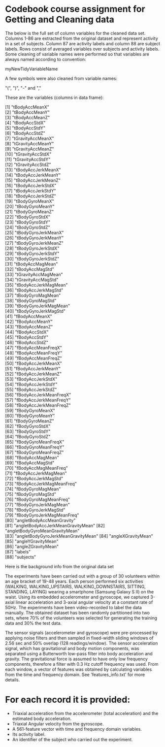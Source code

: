 # Codebook course assignment for Getting and Cleaning data

The below is the full set of column variables for the cleaned data set. Columns 1-86 are extracted from the original dataset and represent activity in a set of subjects. Column 87 are activity labels and column 88 are subject labels. Rows consist of averaged variables over subjects and activity labels. Some cleaning of 
variable names were performed so that variables are always named according to convention:

myNewTidyVariableName

A few symbols were also cleaned from variable names:

"(", ")", "-" and ","

These are the variables (columns in data frame):

 [1] "tBodyAccMeanX"                    
 [2] "tBodyAccMeanY"                    
 [3] "tBodyAccMeanZ"                    
 [4] "tBodyAccStdX"                     
 [5] "tBodyAccStdY"                     
 [6] "tBodyAccStdZ"                     
 [7] "tGravityAccMeanX"                 
 [8] "tGravityAccMeanY"                 
 [9] "tGravityAccMeanZ"                 
[10] "tGravityAccStdX"                  
[11] "tGravityAccStdY"                  
[12] "tGravityAccStdZ"                  
[13] "tBodyAccJerkMeanX"                
[14] "tBodyAccJerkMeanY"                
[15] "tBodyAccJerkMeanZ"                
[16] "tBodyAccJerkStdX"                 
[17] "tBodyAccJerkStdY"                 
[18] "tBodyAccJerkStdZ"                 
[19] "tBodyGyroMeanX"                   
[20] "tBodyGyroMeanY"                   
[21] "tBodyGyroMeanZ"                   
[22] "tBodyGyroStdX"                    
[23] "tBodyGyroStdY"                    
[24] "tBodyGyroStdZ"                    
[25] "tBodyGyroJerkMeanX"               
[26] "tBodyGyroJerkMeanY"               
[27] "tBodyGyroJerkMeanZ"               
[28] "tBodyGyroJerkStdX"                
[29] "tBodyGyroJerkStdY"                
[30] "tBodyGyroJerkStdZ"                
[31] "tBodyAccMagMean"                  
[32] "tBodyAccMagStd"                   
[33] "tGravityAccMagMean"               
[34] "tGravityAccMagStd"                
[35] "tBodyAccJerkMagMean"              
[36] "tBodyAccJerkMagStd"               
[37] "tBodyGyroMagMean"                 
[38] "tBodyGyroMagStd"                  
[39] "tBodyGyroJerkMagMean"             
[40] "tBodyGyroJerkMagStd"              
[41] "fBodyAccMeanX"                    
[42] "fBodyAccMeanY"                    
[43] "fBodyAccMeanZ"                    
[44] "fBodyAccStdX"                     
[45] "fBodyAccStdY"                     
[46] "fBodyAccStdZ"                     
[47] "fBodyAccMeanFreqX"                
[48] "fBodyAccMeanFreqY"                
[49] "fBodyAccMeanFreqZ"                
[50] "fBodyAccJerkMeanX"                
[51] "fBodyAccJerkMeanY"                
[52] "fBodyAccJerkMeanZ"                
[53] "fBodyAccJerkStdX"                 
[54] "fBodyAccJerkStdY"                 
[55] "fBodyAccJerkStdZ"                 
[56] "fBodyAccJerkMeanFreqX"            
[57] "fBodyAccJerkMeanFreqY"            
[58] "fBodyAccJerkMeanFreqZ"            
[59] "fBodyGyroMeanX"                   
[60] "fBodyGyroMeanY"                   
[61] "fBodyGyroMeanZ"                   
[62] "fBodyGyroStdX"                    
[63] "fBodyGyroStdY"                    
[64] "fBodyGyroStdZ"                    
[65] "fBodyGyroMeanFreqX"               
[66] "fBodyGyroMeanFreqY"               
[67] "fBodyGyroMeanFreqZ"               
[68] "fBodyAccMagMean"                  
[69] "fBodyAccMagStd"                   
[70] "fBodyAccMagMeanFreq"              
[71] "fBodyAccJerkMagMean"              
[72] "fBodyAccJerkMagStd"               
[73] "fBodyAccJerkMagMeanFreq"          
[74] "fBodyGyroMagMean"                 
[75] "fBodyGyroMagStd"                  
[76] "fBodyGyroMagMeanFreq"             
[77] "fBodyGyroJerkMagMean"             
[78] "fBodyGyroJerkMagStd"              
[79] "fBodyGyroJerkMagMeanFreq"         
[80] "angletBodyAccMeanGravity"         
[81] "angletBodyAccJerkMeanGravityMean" 
[82] "angletBodyGyroMeanGravityMean"    
[83] "angletBodyGyroJerkMeanGravityMean"
[84] "angleXGravityMean"                
[85] "angleYGravityMean"                
[86] "angleZGravityMean"                
[87] "labels"                           
[88] "subjects"       


Here is the background info from the original data set

The experiments have been carried out with a group of 30 volunteers within an age bracket of 19-48 years. Each person performed six activities (WALKING, WALKING_UPSTAIRS, WALKING_DOWNSTAIRS, SITTING, STANDING, LAYING) wearing a smartphone (Samsung Galaxy S II) on the waist. Using its embedded accelerometer and gyroscope, we captured 3-axial linear acceleration and 3-axial angular velocity at a constant rate of 50Hz. The experiments have been video-recorded to label the data manually. The obtained dataset has been randomly partitioned into two sets, where 70% of the volunteers was selected for generating the training data and 30% the test data. 

The sensor signals (accelerometer and gyroscope) were pre-processed by applying noise filters and then sampled in fixed-width sliding windows of 2.56 sec and 50% overlap (128 readings/window). The sensor acceleration signal, which has gravitational and body motion components, was separated using a Butterworth low-pass filter into body acceleration and gravity. The gravitational force is assumed to have only low frequency components, therefore a filter with 0.3 Hz cutoff frequency was used. From each window, a vector of features was obtained by calculating variables from the time and frequency domain. See 'features_info.txt' for more details. 

For each record it is provided:
======================================

- Triaxial acceleration from the accelerometer (total acceleration) and the estimated body acceleration.
- Triaxial Angular velocity from the gyroscope. 
- A 561-feature vector with time and frequency domain variables. 
- Its activity label. 
- An identifier of the subject who carried out the experiment.

